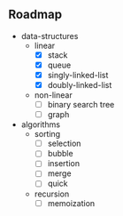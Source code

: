 ## Roadmap

- data-structures
  - linear
    - [x] stack
    - [x] queue
    - [x] singly-linked-list
    - [x] doubly-linked-list
  - non-linear
    - [ ] binary search tree
    - [ ] graph
- algorithms
  - sorting
    - [ ] selection
    - [ ] bubble
    - [ ] insertion
    - [ ] merge
    - [ ] quick
  - recursion
    - [ ] memoization

